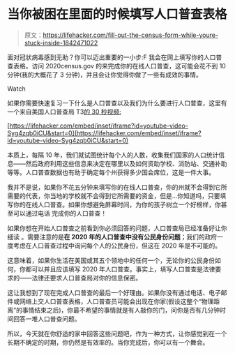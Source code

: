 # 当你被困在里面的时候填写人口普查表格

> 原文：<https://lifehacker.com/fill-out-the-census-form-while-youre-stuck-inside-1842471022>

面对冠状病毒感到无助？你可以迈出重要的一小步:F 我会在网上填写你的人口普查表格。访问 2020census.gov 的来完成你的在线人口普查，这可能会花不到 10 分钟(我的大概花了 3 分钟)，并且会让你觉得你做了一些有成效的事情。

Watch

如果你需要快速复习一下什么是人口普查以及我们为什么要进行人口普查，这里有一个来自美国人口普查局 T3[的 30 秒视频:](https://youtu.be/Syg4zqb0iCU)

 [https://lifehacker.com/embed/inset/iframe?id=youtube-video-Syg4zqb0iCU&start=0](https://lifehacker.com/embed/inset/iframe?id=youtube-video-Syg4zqb0iCU&start=0) 

本质上，每隔 10 年，我们就试图统计每个人的人数，收集我们国家的人口统计信息——然后政府利用这些信息来决定在哪里以及如何资助学校、消防站、交通补助等等。人口普查数据也有助于确定每个州获得多少国会席位，这是一件大事。

我并不是说，如果你不花五分钟来填写你的在线人口普查，你的州就不会得到它所需要的代表，你当地的学校就不会得到它所需要的资金，但是...你知道吗，只要填写你的在线人口普查。如果你想避免屏幕时间，为你的孩子树立一个好榜样，你甚至可以通过电话 完成你的人口普查！

如果你想在开始人口普查之前看到你必须回答的问题，人口普查局已经准备好让你细读 。需要注意的是**在 2020 年的人口普查中没有公民身份问题**；我们的政府一度考虑在人口普查过程中询问每个人的公民身份，但这在 2020 年是不可能的。

这意味着，如果你生活在美国或其五个领地中的任何一个，无论你的公民身份如何，你都可以并且应该填写 2020 年人口普查。事实上，填写人口普查是法律要求的——法律还要求人口普查局对你的信息保密。

这让我想到了现在完成人口普查的最后一个好理由。如果你没有通过电话、电子邮件或网络上交人口普查表格，人口普查员可能会出现在你家(假设这整个“物理距离”的事情结束之后)，你最不希望的事情就是有人敲你的门，问你是否有几分钟时间回答一堆人口普查问题。

所以，今天就在你舒适的家中回答这些问题吧，作为一种方式，让你感觉到在一个长期不确定的时期，你仍然是有效率的。当你完成后，你可以有一个舞会。